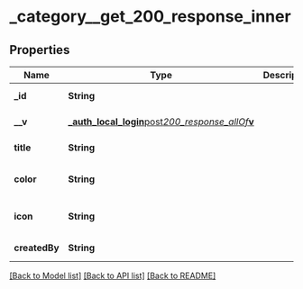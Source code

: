 # \_category\_\_get_200_response_inner

## Properties

| Name          | Type                                                                                                     | Description | Notes                        |
| ------------- | -------------------------------------------------------------------------------------------------------- | ----------- | ---------------------------- |
| **\_id**      | **String**                                                                                               |             | [default to null]            |
| **\_\_v**     | [**\_auth_local_login**post*200_response_allOf***v**](_auth_local_login__post_200_response_allOf___v.md) |             | [default to null]            |
| **title**     | **String**                                                                                               |             | [default to null]            |
| **color**     | **String**                                                                                               |             | [optional] [default to null] |
| **icon**      | **String**                                                                                               |             | [optional] [default to null] |
| **createdBy** | **String**                                                                                               |             | [default to null]            |

[[Back to Model list]](../README.md#documentation-for-models) [[Back to API list]](../README.md#documentation-for-api-endpoints) [[Back to README]](../README.md)
